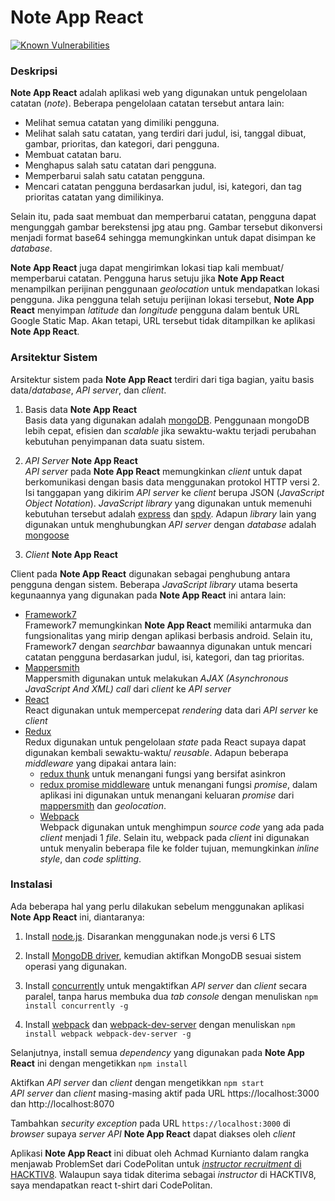 # Note App React  

[![Known Vulnerabilities](https://snyk.io/test/github/achmadk/note-app-react/badge.svg)](https://snyk.io/test/github/achmadk/note-app-react)  

### Deskripsi  
**Note App React** adalah aplikasi web yang digunakan untuk pengelolaan catatan (_note_). Beberapa pengelolaan catatan tersebut antara lain:  
* Melihat semua catatan yang dimiliki pengguna.  
* Melihat salah satu catatan, yang terdiri dari judul, isi, tanggal dibuat, gambar, prioritas, dan kategori, dari pengguna.
* Membuat catatan baru.
* Menghapus salah satu catatan dari pengguna.
* Memperbarui salah satu catatan pengguna.
* Mencari catatan pengguna berdasarkan judul, isi, kategori, dan tag prioritas catatan yang dimilikinya.  

Selain itu, pada saat membuat dan memperbarui catatan, pengguna dapat mengunggah gambar berekstensi jpg atau png. Gambar tersebut dikonversi menjadi format base64 sehingga memungkinkan untuk dapat disimpan ke _database_.  

**Note App React** juga dapat mengirimkan lokasi tiap kali membuat/ memperbarui catatan. Pengguna harus setuju jika **Note App React** menampilkan perijinan penggunaan _geolocation_ untuk mendapatkan lokasi pengguna. Jika pengguna telah setuju perijinan lokasi tersebut, **Note App React** menyimpan _latitude_ dan _longitude_ pengguna dalam bentuk URL Google Static Map. Akan tetapi, URL tersebut tidak ditampilkan ke aplikasi **Note App React**.   

### Arsitektur Sistem
Arsitektur sistem pada **Note App React** terdiri dari tiga bagian, yaitu basis data/_database_, _API server_, dan _client_.

1. Basis data **Note App React**  
 Basis data yang digunakan adalah [mongoDB][mongodb link]. Penggunaan mongoDB lebih cepat, efisien dan _scalable_ jika sewaktu-waktu terjadi perubahan kebutuhan penyimpanan data suatu sistem.  

2. _API Server_ **Note App React**  
 _API server_ pada **Note App React** memungkinkan _client_ untuk dapat berkomunikasi dengan basis data menggunakan protokol HTTP versi 2. Isi tanggapan yang dikirim _API server_ ke _client_ berupa JSON (_JavaScript Object Notation_). _JavaScript library_ yang digunakan untuk memenuhi kebutuhan tersebut adalah [express][express link] dan [spdy][spdy link]. Adapun _library_ lain yang digunakan untuk menghubungkan _API server_ dengan _database_ adalah [mongoose][mongoose link]

3. _Client_ **Note App React**  

 Client pada **Note App React** digunakan sebagai penghubung antara pengguna dengan sistem. Beberapa _JavaScript library_ utama beserta kegunaannya yang digunakan pada **Note App React** ini antara lain:  
 * [Framework7][f7 link]  
Framework7  memungkinkan **Note App React** memiliki antarmuka dan fungsionalitas yang mirip dengan aplikasi berbasis android. Selain itu, Framework7 dengan _searchbar_ bawaannya digunakan untuk mencari catatan pengguna berdasarkan judul, isi, kategori, dan tag prioritas.
 * [Mappersmith][mappersmith link]  
 Mappersmith digunakan untuk melakukan _AJAX (Asynchronous JavaScript And XML) call_ dari _client_ ke _API server_
 * [React][react link]  
React digunakan untuk mempercepat _rendering_ data dari _API server_ ke _client_
 * [Redux][redux link]  
Redux digunakan untuk pengelolaan _state_ pada React supaya dapat digunakan kembali sewaktu-waktu/ _reusable_. Adapun beberapa _middleware_ yang dipakai antara lain:  
    * [redux thunk][redux thunk link] untuk menangani fungsi yang bersifat asinkron
    * [redux promise middleware][redux promise link] untuk menangani fungsi _promise_, dalam aplikasi ini digunakan untuk menangani keluaran _promise_ dari [mappersmith][mappersmith link] dan _geolocation_.  
   * [Webpack][webpack link]  
   Webpack digunakan untuk menghimpun _source code_ yang ada pada _client_ menjadi 1 _file_. Selain itu, webpack pada _client_ ini digunakan untuk menyalin beberapa file ke folder tujuan, memungkinkan _inline style_, dan _code splitting_.


### Instalasi  
Ada beberapa hal yang perlu dilakukan sebelum menggunakan aplikasi **Note App React** ini, diantaranya:  

1. Install [node.js][nodejs link]. Disarankan menggunakan node.js versi 6 LTS  

2. Install [MongoDB driver][mongodb driver link], kemudian aktifkan MongoDB sesuai sistem operasi yang digunakan.  

3. Install [concurrently][concurrently link] untuk mengaktifkan _API server_ dan _client_ secara paralel, tanpa harus membuka dua _tab console_ dengan menuliskan `npm install concurrently -g`  

4. Install [webpack][webpack link] dan [webpack-dev-server][webpack dev link] dengan menuliskan `npm install webpack webpack-dev-server -g`  

Selanjutnya, install semua _dependency_ yang digunakan pada **Note App React** ini dengan mengetikkan
`npm install`  

Aktifkan _API server_ dan _client_ dengan mengetikkan `npm start`  
_API server_ dan _client_ masing-masing aktif pada URL https://localhost:3000 dan http://localhost:8070  

Tambahkan _security exception_ pada URL `https://localhost:3000` di _browser_ supaya _server API_ **Note App React** dapat diakses oleh _client_  

Aplikasi **Note App React** ini dibuat oleh Achmad Kurnianto dalam rangka menjawab ProblemSet dari CodePolitan untuk [_instructor recruitment_ di HACKTIV8][instructor recruitment link]. Walaupun saya tidak diterima sebagai _instructor_ di HACKTIV8, saya mendapatkan react t-shirt dari CodePolitan.

[concurrently link]: https://www.npmjs.com/package/concurrently
[express link]: https://expressjs.com/
[f7 link]: http://framework7.io/
[mappersmith link]: http://tulios.github.io/mappersmith/
[mongodb link]: https://www.mongodb.com/
[mongodb driver link]: https://www.mongodb.com/download-center
[mongoose link]: http://mongoosejs.com/
[nodejs link]: https://nodejs.org/en/download/
[react link]: https://facebook.github.io/react/
[redux link]: http://redux.js.org/
[redux thunk link]: https://github.com/gaearon/redux-thunk
[redux promise link]: https://github.com/pburtchaell/redux-promise-middleware
[spdy link]: https://www.npmjs.com/package/spdy
[webpack link]: https://webpack.github.io/docs/
[webpack dev link]: https://github.com/webpack/webpack-dev-server

[instructor recruitment link]: https://www.codepolitan.com/job-vacancy-problemset-instructor-hacktiv8

[example image]: https://maps.googleapis.com/maps/api/staticmap?center=-6.160382,106.847349&zoom=18&size=800x450&sensor=false&markers=color:red|-6.160382,106.847349
